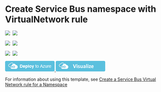 # Create Service Bus namespace with VirtualNetwork rule

<IMG SRC="https://azurequickstartsservice.blob.core.windows.net/badges/301-servicebus-namespace-vnet/PublicLastTestDate.svg" />&nbsp;
<IMG SRC="https://azurequickstartsservice.blob.core.windows.net/badges/301-servicebus-namespace-vnet/PublicDeployment.svg" />&nbsp;

<IMG SRC="https://azurequickstartsservice.blob.core.windows.net/badges/301-servicebus-namespace-vnet/FairfaxLastTestDate.svg" />&nbsp;
<IMG SRC="https://azurequickstartsservice.blob.core.windows.net/badges/301-servicebus-namespace-vnet/FairfaxDeployment.svg" />&nbsp;

<IMG SRC="https://azurequickstartsservice.blob.core.windows.net/badges/301-servicebus-namespace-vnet/BestPracticeResult.svg" />&nbsp;
<IMG SRC="https://azurequickstartsservice.blob.core.windows.net/badges/301-servicebus-namespace-vnet/CredScanResult.svg" />&nbsp;

<a href="https://portal.azure.com/#create/Microsoft.Template/uri/https%3A%2F%2Fraw.githubusercontent.com%2FAzure%2Fazure-quickstart-templates%2Fmaster%2F301-servicebus-namespace-vnet%2Fazuredeploy.json" target="_blank">
    <img src="https://raw.githubusercontent.com/Azure/azure-quickstart-templates/master/1-CONTRIBUTION-GUIDE/images/deploytoazure.png"/>
</a>

<a href="http://armviz.io/#/?load=https%3A%2F%2Fraw.githubusercontent.com%2FAzure%2Fazure-quickstart-templates%2Fmaster%2F301-servicebus-namespace-vnet%2Fazuredeploy.json" target="_blank">
    <img src="https://raw.githubusercontent.com/Azure/azure-quickstart-templates/master/1-CONTRIBUTION-GUIDE/images/visualizebutton.png"/>
</a>

For information about using this template, see [Create a Service Bus Virtual Network rule for a Namespace](https://docs.microsoft.com/en-us/azure/service-bus-messaging/service-bus-service-endpoints)

